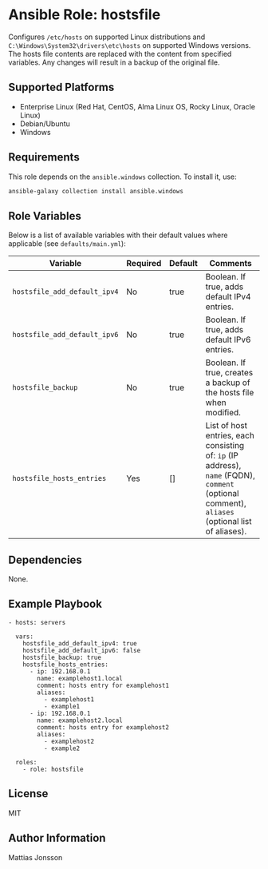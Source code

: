 Ansible Role: hostsfile
=========

Configures `/etc/hosts` on supported Linux distributions and `C:\Windows\System32\drivers\etc\hosts` on supported Windows versions. The hosts file contents are replaced with the content from specified variables. Any changes will result in a backup of the original file.

Supported Platforms
-------------------
- Enterprise Linux (Red Hat, CentOS, Alma Linux OS, Rocky Linux, Oracle Linux)
- Debian/Ubuntu
- Windows


Requirements
------------

This role depends on the `ansible.windows` collection. To install it, use:

```bash
ansible-galaxy collection install ansible.windows
```

Role Variables
--------------

Below is a list of available variables with their default values where applicable (see `defaults/main.yml`):

| Variable | Required | Default | Comments |
| -------- | -------- | ------- | -------- |
| `hostsfile_add_default_ipv4` | No | true | Boolean. If true, adds default IPv4 entries. |
| `hostsfile_add_default_ipv6` | No | true | Boolean. If true, adds default IPv6 entries. |
| `hostsfile_backup` | No | true | Boolean. If true, creates a backup of the hosts file when modified. |
| `hostsfile_hosts_entries` | Yes | [] | List of host entries, each consisting of: `ip` (IP address), `name` (FQDN), `comment` (optional comment), `aliases` (optional list of aliases). |

Dependencies
------------

None.

Example Playbook
----------------

    - hosts: servers

      vars:
        hostsfile_add_default_ipv4: true
        hostsfile_add_default_ipv6: false
        hostsfile_backup: true
        hostsfile_hosts_entries:
          - ip: 192.168.0.1
            name: examplehost1.local
            comment: hosts entry for examplehost1
            aliases:
              - examplehost1
              - example1
          - ip: 192.168.0.1
            name: examplehost2.local
            comment: hosts entry for examplehost2
            aliases:
              - examplehost2
              - example2

      roles:
        - role: hostsfile

License
-------

MIT

Author Information
------------------

Mattias Jonsson
